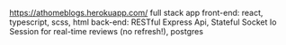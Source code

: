 https://athomeblogs.herokuapp.com/
full stack app
front-end: react, typescript, scss, html
back-end: RESTful Express Api, Stateful Socket Io Session for real-time reviews (no refresh!), postgres
